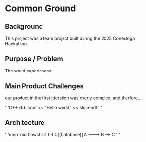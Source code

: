 # Common Ground

## Background
This project was a team project built during the 2025 Conestoga Hackathon.

## Purpose / Problem
The world experiences 

## Main Product Challenges
our product in the first itterstion was overly complex, and therfore...

'''C++
std::cout << "Hello world" << std::endl
'''

## Architecture
'''mermaid
    flowchart LR
        C[(Database)]
        A ---> B --> C
'''
